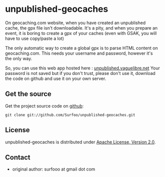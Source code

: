 unpublished-geocaches
=====================

On geocaching.com website, when you have created an unpublished cache, the gpx file isn't downloadable. It's a pity, and when you prepare an event, it is boring to create a gpx of your caches (even with GSAK, you will have to use copy/paste a lot)

The only automatic way to create a global gpx is to parse HTML content on geocaching.com. This needs your username and password, however it's the only way.

So, you can use this web app hosted here : [unpublished.vaguelibre.net](http://unpublished.vaguelibre.net/)
Your password is not saved but if you don't trust, please don't use it, download the code on github and use it on your own server.

Get the source
--------------

Get the project source code on [github](https://github.com/Surfoo/unpublished-geocaches/):

    git clone git://github.com/Surfoo/unpublished-geocaches.git

License
-------

unpublished-geocaches is distributed under [Apache License, Version 2.0](http://www.apache.org/licenses/LICENSE-2.0).

Contact
-------

- original author: surfooo at gmail dot com
